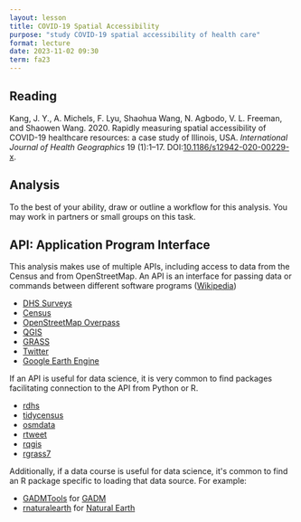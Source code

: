 ```yaml
---
layout: lesson
title: COVID-19 Spatial Accessibility
purpose: "study COVID-19 spatial accessibility of health care"
format: lecture
date: 2023-11-02 09:30
term: fa23
---
```


## Reading

Kang, J. Y., A. Michels, F. Lyu, Shaohua Wang, N. Agbodo, V. L. Freeman, and Shaowen Wang. 2020. Rapidly measuring spatial accessibility of COVID-19 healthcare resources: a case study of Illinois, USA. *International Journal of Health Geographics* 19 (1):1–17. DOI:[10.1186/s12942-020-00229-x](https://doi.org/10.1186/s12942-020-00229-x).

## Analysis

To the best of your ability, draw or outline a workflow for this analysis. You may work in partners or small groups on this task.

## API: Application Program Interface

This analysis makes use of multiple APIs, including access to data from the Census and from OpenStreetMap.
An API is an interface for passing data or commands between different software programs ([Wikipedia](https://en.wikipedia.org/wiki/API))

- [DHS Surveys](https://api.dhsprogram.com)
- [Census](https://www.census.gov/data/developers/data-sets.html)
- [OpenStreetMap Overpass](https://wiki.openstreetmap.org/wiki/Overpass_API)
- [QGIS](https://qgis.org/api/3.10/)
- [GRASS](https://grasswiki.osgeo.org/wiki/GRASS_GIS_APIs)
- [Twitter](https://developer.twitter.com/en/docs/twitter-api)
- [Google Earth Engine](https://r-spatial.github.io/rgee/)

If an API is useful for data science, it is very common to find packages facilitating connection to the API from Python or R.

- [rdhs](https://cran.r-project.org/package=rdhs)
- [tidycensus](https://cran.r-project.org/package=tidycensus)
- [osmdata](https://cran.r-project.org/web/packages/rgrass7/index.html)
- [rtweet](https://cran.rstudio.com/package=rtweet)
- [rqgis](https://github.com/r-spatial/RQGIS)
- [rgrass7](https://cran.r-project.org/web/packages/rgrass7/index.html)

Additionally, if a data course is useful for data science, it's common to find an R package specific to loading that data source. For example:

- [GADMTools](https://cran.r-project.org/package=GADMTools) for [GADM](https://gadm.org/)
- [rnaturalearth](https://cran.r-project.org/package=rnaturalearth) for [Natural Earth](https://www.naturalearthdata.com/)
